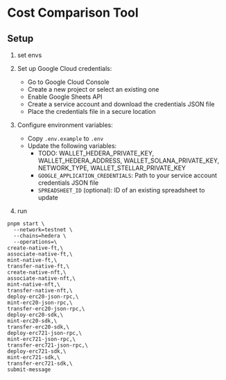 # Cost Comparison Tool
## Setup
1. set envs

1. Set up Google Cloud credentials:
   - Go to Google Cloud Console
   - Create a new project or select an existing one
   - Enable Google Sheets API
   - Create a service account and download the credentials JSON file
   - Place the credentials file in a secure location

2. Configure environment variables:
   - Copy `.env.example` to `.env`
   - Update the following variables:
     - TODO: WALLET_HEDERA_PRIVATE_KEY, WALLET_HEDERA_ADDRESS, WALLET_SOLANA_PRIVATE_KEY, NETWORK_TYPE, WALLET_STELLAR_PRIVATE_KEY
     - `GOOGLE_APPLICATION_CREDENTIALS`: Path to your service account credentials JSON file
     - `SPREADSHEET_ID` (optional): ID of an existing spreadsheet to update

2. run 
```
pnpm start \
  --network=testnet \
  --chains=hedera \
  --operations=\
create-native-ft,\
associate-native-ft,\
mint-native-ft,\
transfer-native-ft,\
create-native-nft,\
associate-native-nft,\
mint-native-nft,\
transfer-native-nft,\
deploy-erc20-json-rpc,\
mint-erc20-json-rpc,\
transfer-erc20-json-rpc,\
deploy-erc20-sdk,\
mint-erc20-sdk,\
transfer-erc20-sdk,\
deploy-erc721-json-rpc,\
mint-erc721-json-rpc,\
transfer-erc721-json-rpc,\
deploy-erc721-sdk,\
mint-erc721-sdk,\
transfer-erc721-sdk,\
submit-message

```